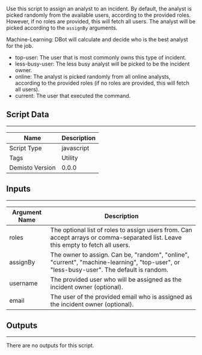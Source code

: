 Use this script to assign an analyst to an incident.
By default, the analyst is picked randomly from the available users, according to the provided roles. However, if no roles are provided, this will fetch all users.
The analyst will be picked according to the `assignBy` arguments.

Machine-Learning: DBot will calculate and decide who is the best analyst for the job.
 * top-user: The user that is most commonly owns this type of incident.
 * less-busy-user: The less busy analyst will be picked to be the incident owner.
 * online: The analyst is picked randomly from all online analysts, according to the provided roles (if no roles are provided, this will fetch all users).
 * current: The user that executed the command.

## Script Data
---

| **Name** | **Description** |
| --- | --- |
| Script Type | javascript |
| Tags | Utility |
| Demisto Version | 0.0.0 |

## Inputs
---

| **Argument Name** | **Description** |
| --- | --- |
| roles | The optional list of roles to assign users from. Can accept arrays or comma-separated list. Leave this empty to fetch all users. |
| assignBy | The owner to assign. Can be, "random", "online", "current", "machine-learning", "top-user", or "less-busy-user". The default is random.  |
| username | The provided user who will be assigned as the incident owner (optional). |
| email | The user of the provided email who is assigned as the incident owner (optional). |

## Outputs
---
There are no outputs for this script.
